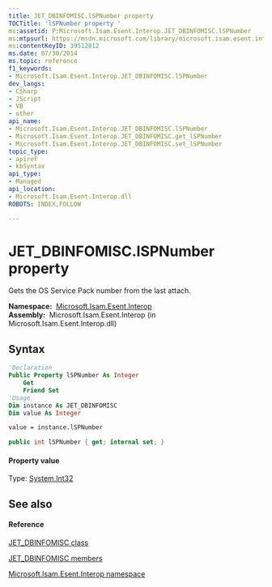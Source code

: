 ```yaml
---
title: JET_DBINFOMISC.lSPNumber property 
TOCTitle: 'lSPNumber property '
ms:assetid: P:Microsoft.Isam.Esent.Interop.JET_DBINFOMISC.lSPNumber
ms:mtpsurl: https://msdn.microsoft.com/library/microsoft.isam.esent.interop.jet_dbinfomisc.lspnumber(v=EXCHG.10)
ms:contentKeyID: 39512812
ms.date: 07/30/2014
ms.topic: reference
f1_keywords:
- Microsoft.Isam.Esent.Interop.JET_DBINFOMISC.lSPNumber
dev_langs:
- CSharp
- JScript
- VB
- other
api_name: 
- Microsoft.Isam.Esent.Interop.JET_DBINFOMISC.lSPNumber
- Microsoft.Isam.Esent.Interop.JET_DBINFOMISC.get_lSPNumber
- Microsoft.Isam.Esent.Interop.JET_DBINFOMISC.set_lSPNumber
topic_type: 
- apiref
- kbSyntax
api_type: 
- Managed
api_location: 
- Microsoft.Isam.Esent.Interop.dll
ROBOTS: INDEX,FOLLOW

---
```


# JET_DBINFOMISC.lSPNumber property

Gets the OS Service Pack number from the last attach.

**Namespace:**  [Microsoft.Isam.Esent.Interop](./microsoft.isam.esent.interop-namespace.md)  
**Assembly:**  Microsoft.Isam.Esent.Interop (in Microsoft.Isam.Esent.Interop.dll)

## Syntax

``` vb
'Declaration
Public Property lSPNumber As Integer
    Get
    Friend Set
'Usage
Dim instance As JET_DBINFOMISC
Dim value As Integer

value = instance.lSPNumber
```

``` csharp
public int lSPNumber { get; internal set; }
```

#### Property value

Type: [System.Int32](/dotnet/api/system.int32)  

## See also

#### Reference

[JET_DBINFOMISC class](./jet-dbinfomisc-class.md)

[JET_DBINFOMISC members](./jet-dbinfomisc-members.md)

[Microsoft.Isam.Esent.Interop namespace](./microsoft.isam.esent.interop-namespace.md)